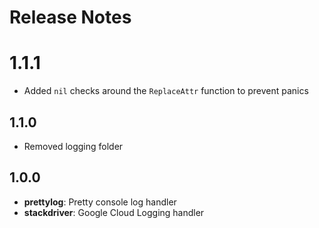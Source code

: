 Release Notes
=============

# 1.1.1

- Added `nil` checks around the `ReplaceAttr` function to prevent panics

## 1.1.0

- Removed logging folder

## 1.0.0

- **prettylog**: Pretty console log handler
- **stackdriver**: Google Cloud Logging handler